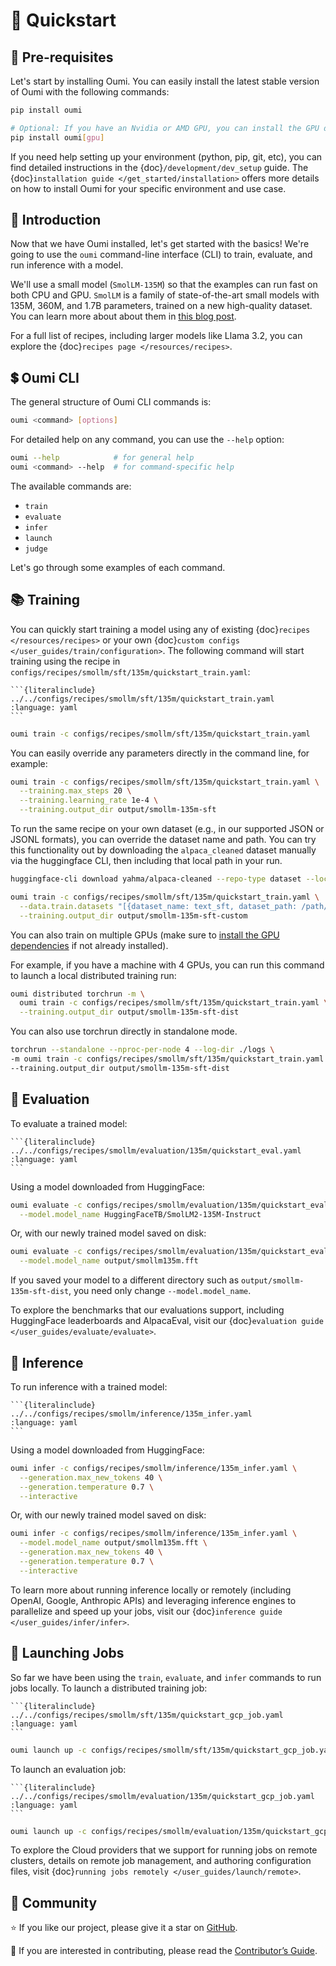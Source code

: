 # 🏇 Quickstart

## 📢 Pre-requisites

Let's start by installing Oumi. You can easily install the latest stable version of Oumi with the following commands:

```bash
pip install oumi

# Optional: If you have an Nvidia or AMD GPU, you can install the GPU dependencies
pip install oumi[gpu]
```

If you need help setting up your environment (python, pip, git, etc), you can find detailed instructions in the {doc}`/development/dev_setup` guide. The {doc}`installation guide </get_started/installation>` offers more details on how to install Oumi for your specific environment and use case.

## 👋 Introduction

Now that we have Oumi installed, let's get started with the basics! We're going to use the `oumi` command-line interface (CLI) to train, evaluate, and run inference with a model.

We'll use a small model (`SmolLM-135M`) so that the examples can run fast on both CPU and GPU. `SmolLM` is a family of state-of-the-art small models with 135M, 360M, and 1.7B parameters, trained on a new high-quality dataset. You can learn more about about them in [this blog post](https://huggingface.co/blog/smollm).

For a full list of recipes, including larger models like Llama 3.2, you can explore the {doc}`recipes page </resources/recipes>`.

## 💲 Oumi CLI

The general structure of Oumi CLI commands is:

```bash
oumi <command> [options]
```

For detailed help on any command, you can use the `--help` option:

```bash
oumi --help            # for general help
oumi <command> --help  # for command-specific help
```

The available commands are:

- `train`
- `evaluate`
- `infer`
- `launch`
- `judge`

Let's go through some examples of each command.

## 📚 Training

You can quickly start training a model using any of existing {doc}`recipes </resources/recipes>` or your own {doc}`custom configs </user_guides/train/configuration>`. The following command will start training using the recipe in `configs/recipes/smollm/sft/135m/quickstart_train.yaml`:

````{dropdown} configs/recipes/smollm/sft/135m/quickstart_train.yaml
```{literalinclude} ../../configs/recipes/smollm/sft/135m/quickstart_train.yaml
:language: yaml
```
````

```bash
oumi train -c configs/recipes/smollm/sft/135m/quickstart_train.yaml
```

You can easily override any parameters directly in the command line, for example:

```bash
oumi train -c configs/recipes/smollm/sft/135m/quickstart_train.yaml \
  --training.max_steps 20 \
  --training.learning_rate 1e-4 \
  --training.output_dir output/smollm-135m-sft
```

To run the same recipe on your own dataset (e.g., in our supported JSON or JSONL formats), you can override the dataset name and path. You can try this functionality out by downloading the `alpaca_cleaned` dataset manually via the huggingface CLI, then including that local path in your run.

```bash
huggingface-cli download yahma/alpaca-cleaned --repo-type dataset --local-dir /path/to/local/dataset

oumi train -c configs/recipes/smollm/sft/135m/quickstart_train.yaml \
  --data.train.datasets "[{dataset_name: text_sft, dataset_path: /path/to/local/dataset}]" \
  --training.output_dir output/smollm-135m-sft-custom
```

You can also train on multiple GPUs (make sure to [install the GPU dependencies](/get_started/installation.md#optional-dependencies) if not already installed).

For example, if you have a machine with 4 GPUs, you can run this command to launch a local distributed training run:

```bash
oumi distributed torchrun -m \
  oumi train -c configs/recipes/smollm/sft/135m/quickstart_train.yaml \
  --training.output_dir output/smollm-135m-sft-dist
```

You can also use torchrun directly in standalone mode.

```bash
torchrun --standalone --nproc-per-node 4 --log-dir ./logs \
-m oumi train -c configs/recipes/smollm/sft/135m/quickstart_train.yaml \
--training.output_dir output/smollm-135m-sft-dist
```


## 📝 Evaluation

To evaluate a trained model:

````{dropdown} configs/recipes/smollm/evaluation/135m/quickstart_eval.yaml
```{literalinclude} ../../configs/recipes/smollm/evaluation/135m/quickstart_eval.yaml
:language: yaml
```
````

Using a model downloaded from HuggingFace:

```bash
oumi evaluate -c configs/recipes/smollm/evaluation/135m/quickstart_eval.yaml \
  --model.model_name HuggingFaceTB/SmolLM2-135M-Instruct
```

Or, with our newly trained model saved on disk:

```bash
oumi evaluate -c configs/recipes/smollm/evaluation/135m/quickstart_eval.yaml \
  --model.model_name output/smollm135m.fft
```

If you saved your model to a different directory such as `output/smollm-135m-sft-dist`, you need only change `--model.model_name`.

To explore the benchmarks that our evaluations support, including HuggingFace leaderboards and AlpacaEval, visit our {doc}`evaluation guide </user_guides/evaluate/evaluate>`.

## 🧠 Inference

To run inference with a trained model:

````{dropdown} configs/recipes/smollm/inference/135m_infer.yaml
```{literalinclude} ../../configs/recipes/smollm/inference/135m_infer.yaml
:language: yaml
```
````

Using a model downloaded from HuggingFace:

```bash
oumi infer -c configs/recipes/smollm/inference/135m_infer.yaml \
  --generation.max_new_tokens 40 \
  --generation.temperature 0.7 \
  --interactive
```

Or, with our newly trained model saved on disk:

```bash
oumi infer -c configs/recipes/smollm/inference/135m_infer.yaml \
  --model.model_name output/smollm135m.fft \
  --generation.max_new_tokens 40 \
  --generation.temperature 0.7 \
  --interactive
```

To learn more about running inference locally or remotely (including OpenAI, Google, Anthropic APIs) and leveraging inference engines to parallelize and speed up your jobs, visit our {doc}`inference guide </user_guides/infer/infer>`.

## 💼 Launching Jobs

So far we have been using the `train`, `evaluate`, and `infer` commands to run jobs locally.
To launch a distributed training job:

````{dropdown} configs/recipes/smollm/sft/135m/quickstart_gcp_job.yaml
```{literalinclude} ../../configs/recipes/smollm/sft/135m/quickstart_gcp_job.yaml
:language: yaml
```
````

```bash
oumi launch up -c configs/recipes/smollm/sft/135m/quickstart_gcp_job.yaml
```

To launch an evaluation job:

````{dropdown} configs/recipes/smollm/evaluation/135m/quickstart_gcp_job.yaml
```{literalinclude} ../../configs/recipes/smollm/evaluation/135m/quickstart_gcp_job.yaml
:language: yaml
```
````

```bash
oumi launch up -c configs/recipes/smollm/evaluation/135m/quickstart_gcp_job.yaml
```

To explore the Cloud providers that we support for running jobs on remote clusters, details on remote job management, and authoring configuration files, visit {doc}`running jobs remotely </user_guides/launch/remote>`.

## 🔗 Community

⭐ If you like our project, please give it a star on [GitHub](https://github.com/oumi-ai/oumi).

👋 If you are interested in contributing, please read the [Contributor’s Guide](/development/contributing).
